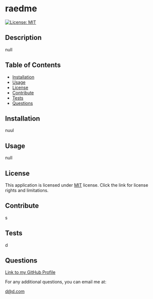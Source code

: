 # raedme
  [![License: MIT](https://img.shields.io/badge/License-MIT-yellow.svg)](https://opensource.org/licenses/MIT)
  ## Description 
  null
  ## Table of Contents
  - [Installation](#installation)
  - [Usage](#usage)
  - [License](#license)
  - [Contribute](#contribute)
  - [Tests](#tests)
  - [Questions](#questions)
  ## Installation
  nuul
  ## Usage
  null
  ## License
  This application is licensed under [MIT](https://opensource.org/licenses/MIT) license. Click the link for license rights and limitations.
  ## Contribute 
  s
  ## Tests
  d
  ## Questions 
  [Link to my GitHub Profile](https://github.com/deep)
  
  For any additional questions, you can email me at: 
  
  d@d.com
